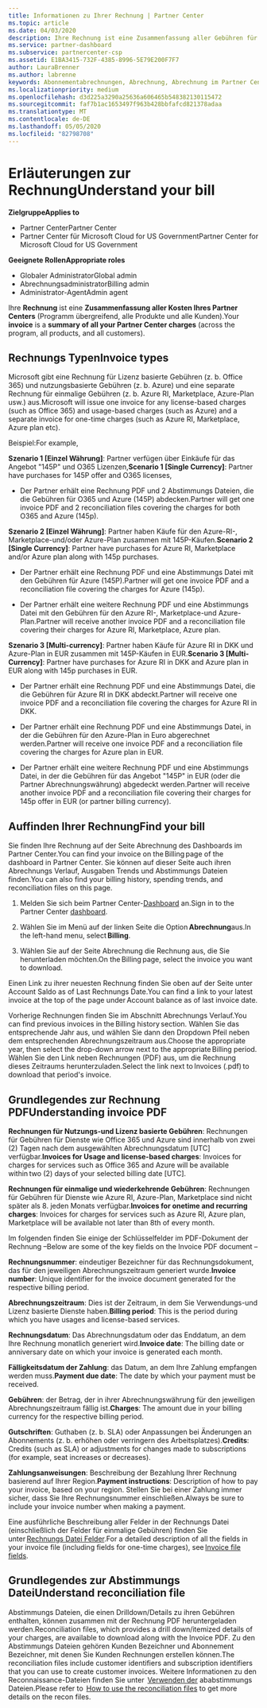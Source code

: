 ```yaml
---
title: Informationen zu Ihrer Rechnung | Partner Center
ms.topic: article
ms.date: 04/03/2020
description: Ihre Rechnung ist eine Zusammenfassung aller Gebühren für Partner Center (Programm-, Produkt-und Kunden übergreifend) für die aktuelle monatliche Zeit.
ms.service: partner-dashboard
ms.subservice: partnercenter-csp
ms.assetid: E1BA3415-732F-4385-8996-5E79E200F7F7
author: LauraBrenner
ms.author: labrenne
keywords: Abonnementabrechnungen, Abrechnung, Abrechnung im Partner Center, Partner Center-Abrechnung, meine Rechnung lesen, Rechnung, Rechnung für Partner Center, CSP-Abrechnung, wo ist meine Rechnung?
ms.localizationpriority: medium
ms.openlocfilehash: d3d225a3290a25636a606465b548382130115472
ms.sourcegitcommit: faf7b1ac1653497f963b428bbfafcd821378adaa
ms.translationtype: MT
ms.contentlocale: de-DE
ms.lasthandoff: 05/05/2020
ms.locfileid: "82798708"
---
```

# <a name="understand-your-bill"></a><span data-ttu-id="7bf7f-104">Erläuterungen zur Rechnung</span><span class="sxs-lookup"><span data-stu-id="7bf7f-104">Understand your bill</span></span>

<span data-ttu-id="7bf7f-105">**Zielgruppe**</span><span class="sxs-lookup"><span data-stu-id="7bf7f-105">**Applies to**</span></span>

- <span data-ttu-id="7bf7f-106">Partner Center</span><span class="sxs-lookup"><span data-stu-id="7bf7f-106">Partner Center</span></span>
- <span data-ttu-id="7bf7f-107">Partner Center für Microsoft Cloud for US Government</span><span class="sxs-lookup"><span data-stu-id="7bf7f-107">Partner Center for Microsoft Cloud for US Government</span></span>

<span data-ttu-id="7bf7f-108">**Geeignete Rollen**</span><span class="sxs-lookup"><span data-stu-id="7bf7f-108">**Appropriate roles**</span></span>

- <span data-ttu-id="7bf7f-109">Globaler Administrator</span><span class="sxs-lookup"><span data-stu-id="7bf7f-109">Global admin</span></span>
- <span data-ttu-id="7bf7f-110">Abrechnungsadministrator</span><span class="sxs-lookup"><span data-stu-id="7bf7f-110">Billing admin</span></span>
- <span data-ttu-id="7bf7f-111">Administrator-Agent</span><span class="sxs-lookup"><span data-stu-id="7bf7f-111">Admin agent</span></span>


<span data-ttu-id="7bf7f-112">Ihre **Rechnung** ist eine **Zusammenfassung aller Kosten Ihres Partner Centers** (Programm übergreifend, alle Produkte und alle Kunden).</span><span class="sxs-lookup"><span data-stu-id="7bf7f-112">Your **invoice** is a **summary of all your Partner Center charges** (across the program, all products, and all customers).</span></span> 

## <a name="invoice-types"></a><span data-ttu-id="7bf7f-113">Rechnungs Typen</span><span class="sxs-lookup"><span data-stu-id="7bf7f-113">Invoice types</span></span>

<span data-ttu-id="7bf7f-114">Microsoft gibt eine Rechnung für Lizenz basierte Gebühren (z. b. Office 365) und nutzungsbasierte Gebühren (z. b. Azure) und eine separate Rechnung für einmalige Gebühren (z. b. Azure RI, Marketplace, Azure-Plan usw.) aus.</span><span class="sxs-lookup"><span data-stu-id="7bf7f-114">Microsoft will issue one invoice for any license-based charges (such as Office 365) and usage-based charges (such as Azure) and a separate invoice for one-time charges (such as Azure RI, Marketplace, Azure plan etc).</span></span> 

<span data-ttu-id="7bf7f-115">Beispiel:</span><span class="sxs-lookup"><span data-stu-id="7bf7f-115">For example,</span></span>  

<span data-ttu-id="7bf7f-116">**Szenario 1 [Einzel Währung]**: Partner verfügen über Einkäufe für das Angebot "145P" und O365 Lizenzen,</span><span class="sxs-lookup"><span data-stu-id="7bf7f-116">**Scenario 1 [Single Currency]**: Partner have purchases for 145P offer and O365 licenses,</span></span>  

- <span data-ttu-id="7bf7f-117">Der Partner erhält eine Rechnung PDF und 2 Abstimmungs Dateien, die die Gebühren für O365 und Azure (145P) abdecken.</span><span class="sxs-lookup"><span data-stu-id="7bf7f-117">Partner will get one invoice PDF and 2 reconciliation files covering the charges for both O365 and Azure (145p).</span></span>  

<span data-ttu-id="7bf7f-118">**Szenario 2 [Einzel Währung]**: Partner haben Käufe für den Azure-RI-, Marketplace-und/oder Azure-Plan zusammen mit 145P-Käufen.</span><span class="sxs-lookup"><span data-stu-id="7bf7f-118">**Scenario 2 [Single Currency]**: Partner have purchases for Azure RI, Marketplace and/or Azure plan along with 145p purchases.</span></span> 

- <span data-ttu-id="7bf7f-119">Der Partner erhält eine Rechnung PDF und eine Abstimmungs Datei mit den Gebühren für Azure (145P).</span><span class="sxs-lookup"><span data-stu-id="7bf7f-119">Partner will get one invoice PDF and a reconciliation file covering the charges for Azure (145p).</span></span> 

- <span data-ttu-id="7bf7f-120">Der Partner erhält eine weitere Rechnung PDF und eine Abstimmungs Datei mit den Gebühren für den Azure RI-, Marketplace-und Azure-Plan.</span><span class="sxs-lookup"><span data-stu-id="7bf7f-120">Partner will receive another invoice PDF and a reconciliation file covering their charges for Azure RI, Marketplace, Azure plan.</span></span> 

<span data-ttu-id="7bf7f-121">**Szenario 3 [Multi-currency]**: Partner haben Käufe für Azure RI in DKK und Azure-Plan in EUR zusammen mit 145P-Käufen in EUR.</span><span class="sxs-lookup"><span data-stu-id="7bf7f-121">**Scenario 3 [Multi-Currency]**: Partner have purchases for Azure RI in DKK and Azure plan in EUR along with 145p purchases in EUR.</span></span> 

- <span data-ttu-id="7bf7f-122">Der Partner erhält eine Rechnung PDF und eine Abstimmungs Datei, die die Gebühren für Azure RI in DKK abdeckt.</span><span class="sxs-lookup"><span data-stu-id="7bf7f-122">Partner will receive one invoice PDF and a reconciliation file covering the charges for Azure RI in DKK.</span></span> 

- <span data-ttu-id="7bf7f-123">Der Partner erhält eine Rechnung PDF und eine Abstimmungs Datei, in der die Gebühren für den Azure-Plan in Euro abgerechnet werden.</span><span class="sxs-lookup"><span data-stu-id="7bf7f-123">Partner will receive one invoice PDF and a reconciliation file covering the charges for Azure plan in EUR.</span></span> 

- <span data-ttu-id="7bf7f-124">Der Partner erhält eine weitere Rechnung PDF und eine Abstimmungs Datei, in der die Gebühren für das Angebot "145P" in EUR (oder die Partner Abrechnungswährung) abgedeckt werden.</span><span class="sxs-lookup"><span data-stu-id="7bf7f-124">Partner will receive another invoice PDF and a reconciliation file covering their charges for 145p offer in EUR (or partner billing currency).</span></span> 

## <a name="find-your-bill"></a><span data-ttu-id="7bf7f-125">Auffinden Ihrer Rechnung</span><span class="sxs-lookup"><span data-stu-id="7bf7f-125">Find your bill</span></span> 

<span data-ttu-id="7bf7f-126">Sie finden Ihre Rechnung auf der Seite Abrechnung des Dashboards im Partner Center.</span><span class="sxs-lookup"><span data-stu-id="7bf7f-126">You can find your invoice on the Billing page of the dashboard in Partner Center.</span></span> <span data-ttu-id="7bf7f-127">Sie können auf dieser Seite auch ihren Abrechnungs Verlauf, Ausgaben Trends und Abstimmungs Dateien finden.</span><span class="sxs-lookup"><span data-stu-id="7bf7f-127">You can also find your billing history, spending trends, and reconciliation files on this page.</span></span> 

1. <span data-ttu-id="7bf7f-128">Melden Sie sich beim Partner Center-[Dashboard](https://partner.microsoft.com/dashboard/home) an.</span><span class="sxs-lookup"><span data-stu-id="7bf7f-128">Sign in to the Partner Center [dashboard](https://partner.microsoft.com/dashboard/home).</span></span> 

2. <span data-ttu-id="7bf7f-129">Wählen Sie im Menü auf der linken Seite die Option **Abrechnung**aus.</span><span class="sxs-lookup"><span data-stu-id="7bf7f-129">In the left-hand menu, select **Billing**.</span></span> 

3. <span data-ttu-id="7bf7f-130">Wählen Sie auf der Seite Abrechnung die Rechnung aus, die Sie herunterladen möchten.</span><span class="sxs-lookup"><span data-stu-id="7bf7f-130">On the Billing page, select the invoice you want to download.</span></span> 

<span data-ttu-id="7bf7f-131">Einen Link zu ihrer neuesten Rechnung finden Sie oben auf der Seite unter Account Saldo as of Last Rechnungs Date.</span><span class="sxs-lookup"><span data-stu-id="7bf7f-131">You can find a link to your latest invoice at the top of the page under Account balance as of last invoice date.</span></span> 

<span data-ttu-id="7bf7f-132">Vorherige Rechnungen finden Sie im Abschnitt Abrechnungs Verlauf.</span><span class="sxs-lookup"><span data-stu-id="7bf7f-132">You can find previous invoices in the Billing history section.</span></span> <span data-ttu-id="7bf7f-133">Wählen Sie das entsprechende Jahr aus, und wählen Sie dann den Dropdown Pfeil neben dem entsprechenden Abrechnungszeitraum aus.</span><span class="sxs-lookup"><span data-stu-id="7bf7f-133">Choose the appropriate year, then select the drop-down arrow next to the appropriate Billing period.</span></span> <span data-ttu-id="7bf7f-134">Wählen Sie den Link neben Rechnungen (PDF) aus, um die Rechnung dieses Zeitraums herunterzuladen.</span><span class="sxs-lookup"><span data-stu-id="7bf7f-134">Select the link next to Invoices (.pdf) to download that period's invoice.</span></span> 

## <a name="understanding-invoice-pdf"></a><span data-ttu-id="7bf7f-135">Grundlegendes zur Rechnung PDF</span><span class="sxs-lookup"><span data-stu-id="7bf7f-135">Understanding invoice PDF</span></span> 

<span data-ttu-id="7bf7f-136">**Rechnungen für Nutzungs-und Lizenz basierte Gebühren**: Rechnungen für Gebühren für Dienste wie Office 365 und Azure sind innerhalb von zwei (2) Tagen nach dem ausgewählten Abrechnungsdatum [UTC] verfügbar.</span><span class="sxs-lookup"><span data-stu-id="7bf7f-136">**Invoices for Usage and license-based charges**: Invoices for charges for services such as Office 365 and Azure will be available within two (2) days of your selected billing date [UTC].</span></span>  

<span data-ttu-id="7bf7f-137">**Rechnungen für einmalige und wiederkehrende Gebühren**: Rechnungen für Gebühren für Dienste wie Azure RI, Azure-Plan, Marketplace sind nicht später als 8. jeden Monats verfügbar.</span><span class="sxs-lookup"><span data-stu-id="7bf7f-137">**Invoices for onetime and recurring charges**: Invoices for charges for services such as Azure RI, Azure plan, Marketplace will be available not later than 8th of every month.</span></span>  

<span data-ttu-id="7bf7f-138">Im folgenden finden Sie einige der Schlüsselfelder im PDF-Dokument der Rechnung –</span><span class="sxs-lookup"><span data-stu-id="7bf7f-138">Below are some of the key fields on the Invoice PDF document –</span></span> 

<span data-ttu-id="7bf7f-139">**Rechnungsnummer**: eindeutiger Bezeichner für das Rechnungsdokument, das für den jeweiligen Abrechnungszeitraum generiert wurde.</span><span class="sxs-lookup"><span data-stu-id="7bf7f-139">**Invoice number**: Unique identifier for the invoice document generated for the respective billing period.</span></span> 

<span data-ttu-id="7bf7f-140">**Abrechnungszeitraum**: Dies ist der Zeitraum, in dem Sie Verwendungs-und Lizenz basierte Dienste haben.</span><span class="sxs-lookup"><span data-stu-id="7bf7f-140">**Billing period**: This is the period during which you have usages and license-based services.</span></span> 

<span data-ttu-id="7bf7f-141">**Rechnungsdatum**: Das Abrechnungsdatum oder das Enddatum, an dem Ihre Rechnung monatlich generiert wird.</span><span class="sxs-lookup"><span data-stu-id="7bf7f-141">**Invoice date**: The billing date or anniversary date on which your invoice is generated each month.</span></span> 

<span data-ttu-id="7bf7f-142">**Fälligkeitsdatum der Zahlung**: das Datum, an dem Ihre Zahlung empfangen werden muss.</span><span class="sxs-lookup"><span data-stu-id="7bf7f-142">**Payment due date**: The date by which your payment must be received.</span></span> 

<span data-ttu-id="7bf7f-143">**Gebühren**: der Betrag, der in ihrer Abrechnungswährung für den jeweiligen Abrechnungszeitraum fällig ist.</span><span class="sxs-lookup"><span data-stu-id="7bf7f-143">**Charges**: The amount due in your billing currency for the respective billing period.</span></span> 

<span data-ttu-id="7bf7f-144">**Gutschriften**: Guthaben (z. b. SLA) oder Anpassungen bei Änderungen an Abonnements (z. b. erhöhen oder verringern des Arbeitsplatzes).</span><span class="sxs-lookup"><span data-stu-id="7bf7f-144">**Credits**: Credits (such as SLA) or adjustments for changes made to subscriptions (for example, seat increases or decreases).</span></span> 

<span data-ttu-id="7bf7f-145">**Zahlungsanweisungen**: Beschreibung der Bezahlung Ihrer Rechnung basierend auf Ihrer Region.</span><span class="sxs-lookup"><span data-stu-id="7bf7f-145">**Payment instructions**: Description of how to pay your invoice, based on your region.</span></span> <span data-ttu-id="7bf7f-146">Stellen Sie bei einer Zahlung immer sicher, dass Sie Ihre Rechnungsnummer einschließen.</span><span class="sxs-lookup"><span data-stu-id="7bf7f-146">Always be sure to include your invoice number when making a payment.</span></span> 

<span data-ttu-id="7bf7f-147">Eine ausführliche Beschreibung aller Felder in der Rechnungs Datei (einschließlich der Felder für einmalige Gebühren) finden Sie unter [Rechnungs Datei Felder](invoice-file.md).</span><span class="sxs-lookup"><span data-stu-id="7bf7f-147">For a detailed description of all the fields in your invoice file (including fields for one-time charges), see [Invoice file fields](invoice-file.md).</span></span> 

## <a name="understand-reconciliation-file"></a><span data-ttu-id="7bf7f-148">Grundlegendes zur Abstimmungs Datei</span><span class="sxs-lookup"><span data-stu-id="7bf7f-148">Understand reconciliation file</span></span> 

 <span data-ttu-id="7bf7f-149">Abstimmungs Dateien, die einen Drilldown/Details zu ihren Gebühren enthalten, können zusammen mit der Rechnung PDF heruntergeladen werden.</span><span class="sxs-lookup"><span data-stu-id="7bf7f-149">Reconciliation files, which provides a drill down/itemized details of your charges, are available to download along with the Invoice PDF.</span></span> <span data-ttu-id="7bf7f-150">Zu den Abstimmungs Dateien gehören Kunden Bezeichner und Abonnement Bezeichner, mit denen Sie Kunden Rechnungen erstellen können.</span><span class="sxs-lookup"><span data-stu-id="7bf7f-150">The reconciliation files include customer identifiers and subscription identifiers that you can use to create customer invoices.</span></span> <span data-ttu-id="7bf7f-151">Weitere Informationen zu den Reconnaissance-Dateien finden Sie unter  [Verwenden der](use-the-reconciliation-files.md) ababstimmungs Dateien.</span><span class="sxs-lookup"><span data-stu-id="7bf7f-151">Please refer to  [How to use the reconciliation files](use-the-reconciliation-files.md) to get more details on the recon files.</span></span> 




























